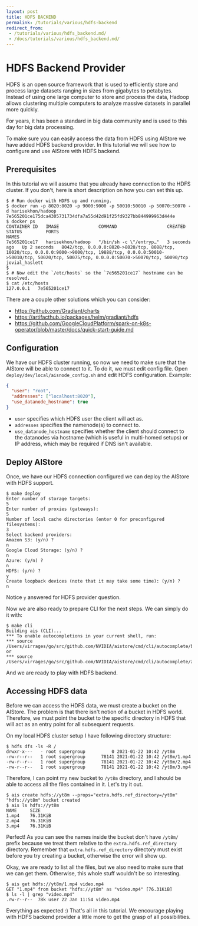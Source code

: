 ```yaml
---
layout: post
title: HDFS BACKEND
permalink: /tutorials/various/hdfs-backend
redirect_from:
 - /tutorials/various/hdfs_backend.md/
 - /docs/tutorials/various/hdfs_backend.md/
---
```


# HDFS Backend Provider

HDFS is an open source framework that is used to efficiently store and process large datasets ranging in sizes from gigabytes to petabytes.
Instead of using one large computer to store and process the data, Hadoop allows clustering multiple computers to analyze massive datasets in parallel more quickly.

For years, it has been a standard in big data community and is used to this day for big data processing.

To make sure you can easily access the data from HDFS using AIStore we have added HDFS backend provider.
In this tutorial we will see how to configure and use AIStore with HDFS backend.

## Prerequisites

In this tutorial we will assume that you already have connection to the HDFS cluster.
If you don't, here is short description on how you can set this up.

```console
$ # Run docker with HDFS up and running.
$ docker run -p 8020:8020 -p 9000:9000 -p 50010:50010 -p 50070:50070 -d harisekhon/hadoop
7e565201ce175dca4305731734dfa7a55d42d91f25fd9327bb844999963d444e
$ docker ps
CONTAINER ID   IMAGE               COMMAND                   CREATED         STATUS         PORTS                                                                                                                                                                           NAMES
7e565201ce17   harisekhon/hadoop   "/bin/sh -c \"/entryp…"   3 seconds ago   Up 2 seconds   8042/tcp, 0.0.0.0:8020->8020/tcp, 8088/tcp, 10020/tcp, 0.0.0.0:9000->9000/tcp, 19888/tcp, 0.0.0.0:50010->50010/tcp, 50020/tcp, 50075/tcp, 0.0.0.0:50070->50070/tcp, 50090/tcp   jovial_haslett
$
$ # Now edit the `/etc/hosts` so the `7e565201ce17` hostname can be resolved.
$ cat /etc/hosts
127.0.0.1   7e565201ce17
```

There are a couple other solutions which you can consider:
* https://github.com/Gradiant/charts
* https://artifacthub.io/packages/helm/gradiant/hdfs
* https://github.com/GoogleCloudPlatform/spark-on-k8s-operator/blob/master/docs/quick-start-guide.md

## Configuration

We have our HDFS cluster running, so now we need to make sure that the AIStore will be able to connect to it.
To do it, we must edit config file.
Open `deploy/dev/local/aisnode_config.sh` and edit HDFS configuration.
Example:
```json
{
  "user": "root",
  "addresses": ["localhost:8020"],
  "use_datanode_hostname": true
}
```

* `user` specifies which HDFS user the client will act as.
* `addresses` specifies the namenode(s) to connect to.
* `use_datanode_hostname` specifies whether the client should connect to the datanodes via hostname (which is useful in multi-homed setups) or IP address, which may be required if DNS isn't available.

## Deploy AIStore

Once, we have our HDFS connection configured we can deploy the AIStore with HDFS support.

```console
$ make deploy
Enter number of storage targets:
5
Enter number of proxies (gateways):
5
Number of local cache directories (enter 0 for preconfigured filesystems):
3
Select backend providers:
Amazon S3: (y/n) ?
n
Google Cloud Storage: (y/n) ?
n
Azure: (y/n) ?
n
HDFS: (y/n) ?
y
Create loopback devices (note that it may take some time): (y/n) ?
n
```

Notice `y` answered for HDFS provider question.

Now we are also ready to prepare CLI for the next steps.
We can simply do it with:
```console
$ make cli
Building ais (CLI)...
*** To enable autocompletions in your current shell, run:
*** source /Users/virrages/go/src/github.com/NVIDIA/aistore/cmd/cli/autocomplete/bash or
*** source /Users/virrages/go/src/github.com/NVIDIA/aistore/cmd/cli/autocomplete/zsh
```

And we are ready to play with HDFS backend.

## Accessing HDFS data

Before we can access the HDFS data, we must create a bucket on the AIStore.
The problem is that there isn't notion of a bucket in HDFS world.
Therefore, we must point the bucket to the specific directory in HDFS that will act as an entry point for all subsequent requests.

On my local HDFS cluster setup I have following directory structure:
```console
$ hdfs dfs -ls -R /
drwxr-x---   - root supergroup          0 2021-01-22 10:42 /yt8m
-rw-r--r--   1 root supergroup      78141 2021-01-22 10:42 /yt8m/1.mp4
-rw-r--r--   1 root supergroup      78141 2021-01-22 10:42 /yt8m/2.mp4
-rw-r--r--   1 root supergroup      78141 2021-01-22 10:42 /yt8m/3.mp4
```

Therefore, I can point my new bucket to `/yt8m` directory, and I should be able to access all the files contained in it.
Let's try it out.

```console
$ ais create hdfs://yt8m --props="extra.hdfs.ref_directory=/yt8m"
"hdfs://yt8m" bucket created
$ ais ls hdfs://yt8m
NAME	 SIZE
1.mp4	 76.31KiB
2.mp4	 76.31KiB
3.mp4	 76.31KiB
```

Perfect! As you can see the names inside the bucket don't have `/yt8m/` prefix because we treat them relative to the `extra.hdfs.ref_directory` directory.
Remember that `extra.hdfs.ref_directory` directory must exist before you try creating a bucket, otherwise the error will show up.

Okay, we are ready to list all the files, but we also need to make sure that we can get them.
Otherwise, this whole stuff wouldn't be so interesting.

```console
$ ais get hdfs://yt8m/1.mp4 video.mp4
GET "1.mp4" from bucket "hdfs://yt8m" as "video.mp4" [76.31KiB]
$ ls -l | grep "video.mp4"
.rw-r--r--  78k user 22 Jan 11:54 video.mp4
```

Everything as expected :)
That's all in this tutorial.
We encourage playing with HDFS backend provider a little more to get the grasp of all possibilities.
